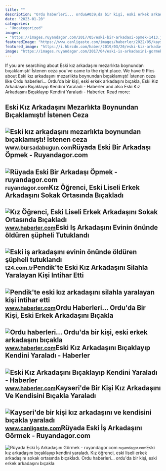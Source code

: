 ```yaml
---
title: ""
description: "Ordu haberleri... ordu&#039;da bir kişi, eski erkek arkadaşını bıçakla"
date: "2023-01-20"
categories:
- "Uncategorized"
images:
- "https://images.ruyandagor.com/2017/05/eski-bir-arkadasi-opmek-1413.jpg"
featuredImage: "https://www.canligaste.com/images/haberler/2022/05/kayseri-de-bir-kisi-kiz-arkadasini-ve-kendisini-bicakla-yaraladi.jpg"
featured_image: "https://i.hbrcdn.com/haber/2019/03/26/eski-kiz-arkadasini-bicaklayip-kendini-yarala-2-11875009_amp.jpg"
image: "https://images.ruyandagor.com/2017/04/eski-is-arkadasini-gormek-1742.jpg"
---
```


If you are searching about Eski kız arkadaşını mezarlıkta boynundan bıçaklamıştı! İstenen ceza you've came to the right place. We have 9 Pics about Eski kız arkadaşını mezarlıkta boynundan bıçaklamıştı! İstenen ceza like Ordu haberleri... Ordu'da bir kişi, eski erkek arkadaşını bıçakla, Eski Kız Arkadaşını Bıçaklayıp Kendini Yaraladı - Haberler and also Eski Kız Arkadaşını Bıçaklayıp Kendini Yaraladı - Haberler. Read more:

Eski Kız Arkadaşını Mezarlıkta Boynundan Bıçaklamıştı! İstenen Ceza
-------------------------------------------------------------------

 ![Eski kız arkadaşını mezarlıkta boynundan bıçaklamıştı! İstenen ceza](https://images.bursadabugun.com/haber/2022/10/04/1549524-eski-kiz-arkadasini-mezarlikta-boynundan-bicaklamisti-istenen-ceza-belli-oldu-633bf2c9e53d3.jpg) <small>www.bursadabugun.com</small>Rüyada Eski Bir Arkadaşı Öpmek - Ruyandagor.com
-----------------------------------------------

 ![Rüyada Eski Bir Arkadaşı Öpmek - ruyandagor.com](https://images.ruyandagor.com/2017/05/eski-bir-arkadasi-opmek-1413.jpg) <small>ruyandagor.com</small>Kız Öğrenci, Eski Liseli Erkek Arkadaşını Sokak Ortasında Bıçakladı
-------------------------------------------------------------------

 ![Kız Öğrenci, Eski Liseli Erkek Arkadaşını Sokak Ortasında Bıçakladı](https://i.hbrcdn.com/haber/2015/05/13/kiz-ogrenci-eski-liseli-erkek-arkadasini-soka-7304910_x_amp.jpg) <small>www.haberler.com</small>Eski Iş Arkadaşını Evinin önünde öldüren şüpheli Tutuklandı
-----------------------------------------------------------

 ![Eski iş arkadaşını evinin önünde öldüren şüpheli tutuklandı](https://media-cdn.t24.com.tr/media/stories/2018/12/raw_eski-is-arkadasini-evinin-onunde-olduren-supheli-tutuklandi_830525893.jpg) <small>t24.com.tr</small>Pendik'te Eski Kız Arkadaşını Silahla Yaralayan Kişi Intihar Etti
-----------------------------------------------------------------

 ![Pendik'te eski kız arkadaşını silahla yaralayan kişi intihar etti](https://i.hbrcdn.com/haber/2022/06/02/pendik-te-eski-kiz-arkadasini-silahla-yaralay-14987711_local.jpg) <small>www.haberler.com</small>Ordu Haberleri... Ordu'da Bir Kişi, Eski Erkek Arkadaşını Bıçakla
-----------------------------------------------------------------

 ![Ordu haberleri... Ordu'da bir kişi, eski erkek arkadaşını bıçakla](https://i.hbrcdn.com/haber/2022/08/02/ordu-da-bir-kisi-eski-erkek-arkadasini-bicakl-15132739_local.jpg) <small>www.haberler.com</small>Eski Kız Arkadaşını Bıçaklayıp Kendini Yaraladı - Haberler
----------------------------------------------------------

 ![Eski Kız Arkadaşını Bıçaklayıp Kendini Yaraladı - Haberler](https://i.hbrcdn.com/haber/2019/03/26/eski-kiz-arkadasini-bicaklayip-kendini-yarala-2-11875009_amp.jpg) <small>www.haberler.com</small>Kayseri'de Bir Kişi Kız Arkadaşını Ve Kendisini Bıçakla Yaraladı
----------------------------------------------------------------

 ![Kayseri'de bir kişi kız arkadaşını ve kendisini bıçakla yaraladı](https://www.canligaste.com/images/haberler/2022/05/kayseri-de-bir-kisi-kiz-arkadasini-ve-kendisini-bicakla-yaraladi.jpg) <small>www.canligaste.com</small>Rüyada Eski İş Arkadaşını Görmek - Ruyandagor.com
-------------------------------------------------

 ![Rüyada Eski İş Arkadaşını Görmek - ruyandagor.com](https://images.ruyandagor.com/2017/04/eski-is-arkadasini-gormek-1742.jpg) <small>ruyandagor.com</small>Eski kız arkadaşını bıçaklayıp kendini yaraladı. Kız öğrenci, eski liseli erkek arkadaşını sokak ortasında bıçakladı. Ordu haberleri... ordu'da bir kişi, eski erkek arkadaşını bıçakla
